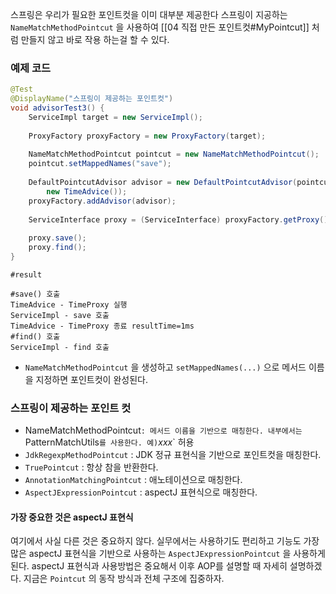 스프링은 우리가 필요한 포인트컷을 이미 대부분 제공한다
스프링이 지공하는 `NameMatchMethodPointcut` 을 사용하여 [[04 직접 만든 포인트컷#MyPointcut]] 처럼 만들지 않고 바로 작용 하는걸 할 수 있다.

### 예제 코드
```java
@Test
@DisplayName("스프링이 제공하는 포인트컷")
void advisorTest3() {
	ServiceImpl target = new ServiceImpl();
	
	ProxyFactory proxyFactory = new ProxyFactory(target);
	
	NameMatchMethodPointcut pointcut = new NameMatchMethodPointcut();
	pointcut.setMappedNames("save");
	
	DefaultPointcutAdvisor advisor = new DefaultPointcutAdvisor(pointcut, 
		new TimeAdvice());
	proxyFactory.addAdvisor(advisor);
	
	ServiceInterface proxy = (ServiceInterface) proxyFactory.getProxy();
	
	proxy.save();
	proxy.find();
}
```
```shell
#result

#save() 호출
TimeAdvice - TimeProxy 실행
ServiceImpl - save 호출
TimeAdvice - TimeProxy 종료 resultTime=1ms
#find() 호출
ServiceImpl - find 호출
```
- `NameMatchMethodPointcut` 을 생성하고 `setMappedNames(...)` 으로 메서드 이름을 지정하면 포인트컷이 완성된다.
### 스프링이 제공하는 포인트 컷
- NameMatchMethodPointcut` : 메서드 이름을 기반으로 매칭한다. 내부에서는 `PatternMatchUtils` 를 사용한다.
	예) `*xxx*` 허용
- `JdkRegexpMethodPointcut` : JDK 정규 표현식을 기반으로 포인트컷을 매칭한다.
- `TruePointcut` : 항상 참을 반환한다.
- `AnnotationMatchingPointcut` : 애노테이션으로 매칭한다.
- `AspectJExpressionPointcut` : aspectJ 표현식으로 매칭한다.

#### 가장 중요한 것은 aspectJ 표현식
여기에서 사실 다른 것은 중요하지 않다. 실무에서는 사용하기도 편리하고 기능도 가장 많은 aspectJ 표현식을 기반으로 사용하는 `AspectJExpressionPointcut` 을 사용하게 된다.
aspectJ 표현식과 사용방법은 중요해서 이후 AOP를 설명할 때 자세히 설명하겠다.
지금은 `Pointcut` 의 동작 방식과 전체 구조에 집중하자.